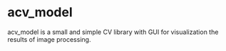 # acv_model
acv_model is a small and simple CV library with GUI for visualization the results of image processing.
